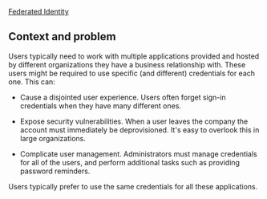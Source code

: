 [Federated Identity](https://docs.microsoft.com/en-us/azure/architecture/patterns/federated-identity)


## Context and problem

Users typically need to work with multiple applications provided and hosted by different organizations they have a business relationship with. These users might be required to use specific (and different) credentials for each one. This can:


* Cause a disjointed user experience. Users often forget sign-in credentials when they have many different ones.

* Expose security vulnerabilities. When a user leaves the company the account must immediately be deprovisioned. It's easy to overlook this in large organizations.

* Complicate user management. Administrators must manage credentials for all of the users, and perform additional tasks such as providing password reminders.

Users typically prefer to use the same credentials for all these applications.



